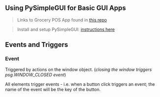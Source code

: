 ## Using PySimpleGUI for Basic GUI Apps

> Links to Grocery POS App found in [this repo](https://github.com/abeeth-works/Grocery-POS-inventory/blob/ed6ab2013e4e80fc9b9eb644a8008b618e944aae/README.md)

> Install and setup PySimpleGUI: [instructions here](#)

## Events and Triggers

### Event

Triggered by actions on the window object. (*closing the window triggers psg.WINDOW_CLOSED event*)

All elements trigger events - i.e. when a button click triggers an event; the name of the event will be the key of the button.



